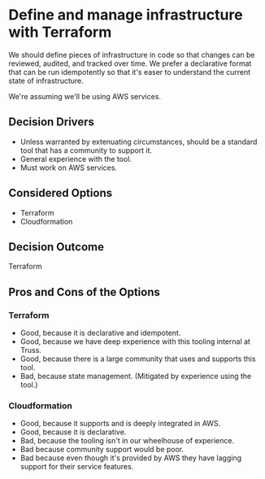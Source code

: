 <!-- Source: https://raw.githubusercontent.com/adr/madr/master/template/template.md -->

# Define and manage infrastructure with Terraform

We should define pieces of infrastructure in code so that changes can be reviewed, audited, and tracked over time. We prefer a declarative format that can be run idempotently so that it's easer to understand the current state of infrastructure.

We're assuming we'll be using AWS services.

## Decision Drivers

* Unless warranted by extenuating circumstances, should be a standard tool that has a community to support it.
* General experience with the tool.
* Must work on AWS services.

## Considered Options

* Terraform
* Cloudformation

## Decision Outcome

Terraform

## Pros and Cons of the Options

### Terraform

* Good, because it is declarative and idempotent.
* Good, because we have deep experience with this tooling internal at Truss.
* Good, because there is a large community that uses and supports this tool.
* Bad, because state management. (Mitigated by experience using the tool.)

### Cloudformation

* Good, because it supports and is deeply integrated in AWS.
* Good, because it is declarative.
* Bad, because the tooling isn't in our wheelhouse of experience.
* Bad because community support would be poor.
* Bad because even though it's provided by AWS they have lagging support for their service features.


